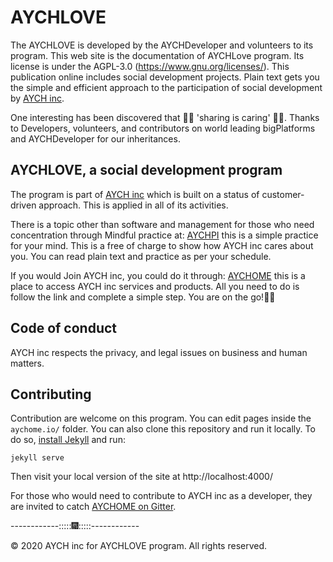 # AYCHLOVE 

The AYCHLOVE is developed by the AYCHDeveloper and volunteers to its program. This web site is the documentation of AYCHLove program. Its license is under the AGPL-3.0 (https://www.gnu.org/licenses/).
This publication online includes social development projects. Plain text gets you the simple and efficient approach to the participation of social development by [AYCH inc](https://aychome.github.io/). 

One interesting has been discovered that 🎁🎁 'sharing is caring' 🎁🎁. Thanks to Developers, volunteers, and contributors on world leading bigPlatforms and AYCHDeveloper for our inheritances.


## AYCHLOVE, a social development program
The program is part of [AYCH inc](https://aychome.github.io/) which is built on a status of customer-driven approach. This is applied in all of its activities.

There is a topic other than software and management for those who need concentration through Mindful practice at:
[AYCHPI](https://aychpi.github.io/) this is a simple practice for your mind. This is a free of charge to show how AYCH inc cares about you. You can read plain text and practice as per your schedule.

If you would Join AYCH inc, you could do it through:
[AYCHOME](https://github.com/apps/aychome/) this is a place to access AYCH inc services and products. All you need to do is follow the link and complete a simple step. You are on the go!🐩🐩


## Code of conduct
AYCH inc respects the privacy, and legal issues on business and human matters.  


## Contributing

Contribution are welcome on this program. You can edit pages inside the `aychome.io/` folder. You can also clone this repository and run it locally. To do so, [install Jekyll](https://jekyllrb.com/docs/installation/) and run:

```
jekyll serve
```

Then visit your local version of the site at http://localhost:4000/

For those who would need to contribute to AYCH inc as a developer, they are invited to catch [AYCHOME on Gitter](https://gitter.im/aychr/aychat).


------------:::::🎆:::::------------

© 2020 AYCH inc for AYCHLOVE program. All rights reserved.
